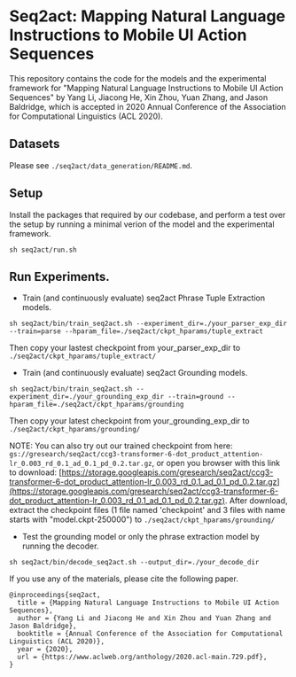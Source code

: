 # Seq2act: Mapping Natural Language Instructions to Mobile UI Action Sequences
This repository contains the code for the models and the experimental framework for "Mapping Natural Language Instructions to Mobile UI Action Sequences" by Yang Li, Jiacong He, Xin Zhou, Yuan Zhang, and Jason Baldridge, which is accepted in 2020 Annual Conference of the Association for Computational Linguistics (ACL 2020).

## Datasets

Please see `./seq2act/data_generation/README.md`.

## Setup

Install the packages that required by our codebase, and perform a test over the setup by running a minimal verion of the model and the experimental framework.

```
sh seq2act/run.sh
```

## Run Experiments.

* Train (and continuously evaluate) seq2act Phrase Tuple Extraction models.

```
sh seq2act/bin/train_seq2act.sh --experiment_dir=./your_parser_exp_dir --train=parse --hparam_file=./seq2act/ckpt_hparams/tuple_extract
```

Then copy your lastest checkpoint from your_parser_exp_dir to `./seq2act/ckpt_hparams/tuple_extract/`

* Train (and continuously evaluate) seq2act Grounding models.

```
sh seq2act/bin/train_seq2act.sh --experiment_dir=./your_grounding_exp_dir --train=ground --hparam_file=./seq2act/ckpt_hparams/grounding
```

Then copy your latest checkpoint from your_grounding_exp_dir to `./seq2act/ckpt_hparams/grounding/`

NOTE: You can also try out our trained checkpoint from here: `gs://gresearch/seq2act/ccg3-transformer-6-dot_product_attention-lr_0.003_rd_0.1_ad_0.1_pd_0.2.tar.gz`, or open you browser with this link to download: [https://storage.googleapis.com/gresearch/seq2act/ccg3-transformer-6-dot_product_attention-lr_0.003_rd_0.1_ad_0.1_pd_0.2.tar.gz](https://storage.googleapis.com/gresearch/seq2act/ccg3-transformer-6-dot_product_attention-lr_0.003_rd_0.1_ad_0.1_pd_0.2.tar.gz). After download, extract the checkpoint files (1 file named 'checkpoint' and 3 files with name starts with "model.ckpt-250000") to `./seq2act/ckpt_hparams/grounding/`

* Test the grounding model or only the phrase extraction model by running the decoder.

```
sh seq2act/bin/decode_seq2act.sh --output_dir=./your_decode_dir
```

If you use any of the materials, please cite the following paper.

```
@inproceedings{seq2act,
  title = {Mapping Natural Language Instructions to Mobile UI Action Sequences},
  author = {Yang Li and Jiacong He and Xin Zhou and Yuan Zhang and Jason Baldridge},
  booktitle = {Annual Conference of the Association for Computational Linguistics (ACL 2020)},
  year = {2020},
  url = {https://www.aclweb.org/anthology/2020.acl-main.729.pdf},
}
```
